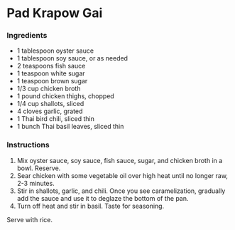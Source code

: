 # Pad Krapow Gai

### Ingredients

- 1 tablespoon oyster sauce
- 1 tablespoon soy sauce, or as needed
- 2 teaspoons fish sauce
- 1 teaspoon white sugar
- 1 teaspoon brown sugar
- 1/3 cup chicken broth
- 1 pound chicken thighs, chopped
- 1/4 cup shallots, sliced
- 4 cloves garlic, grated
- 1 Thai bird chili, sliced thin
- 1 bunch Thai basil leaves, sliced thin

### Instructions

1. Mix oyster sauce, soy sauce, fish sauce, sugar, and chicken broth in a bowl. Reserve.
2. Sear chicken with some vegetable oil over high heat until no longer raw, 2-3 minutes.
3. Stir in shallots, garlic, and chili. Once you see caramelization, gradually add the sauce and use it to deglaze the bottom of the pan.
4. Turn off heat and stir in basil. Taste for seasoning.

Serve with rice.
